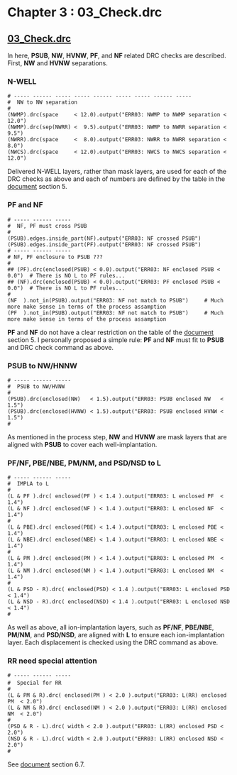 # Chapter 3 : 03_Check.drc

## [03_Check.drc](../tech/drc/03_Check.drc)

In here, **PSUB**, **NW**, **HVNW**, **PF**, and **NF** related DRC checks are described. First, **NW** and **HVNW** separations.

### N-WELL

```
# ----- ------ ----- ----- ------ ----- ----- ------ ----- 
#  NW to NW separation
#
(NWMP).drc(space     < 12.0).output("ERR03: NWMP to NWMP separation < 12.0")	 
(NWMP).drc(sep(NWRR) <  9.5).output("ERR03: NWMP to NWRR separation <  9.5") 
(NWRR).drc(space     <  8.0).output("ERR03: NWRR to NWRR separation <  8.0") 
(NWCS).drc(space     < 12.0).output("ERR03: NWCS to NWCS separation < 12.0") 
```

Delivered N-WELL layers, rather than mask layers, are used for each of the DRC checks as above and each of numbers are defined by the table in the [document](../openIP62/IP62/Technology/doc/OS00_リファレンスマニュアル_rev1.1.pdf) section 5.

### PF and NF

```
# ----- ------ ----- 
#  NF, PF must cross PSUB
#
(PSUB).edges.inside_part(NF).output("ERR03: NF crossed PSUB")
(PSUB).edges.inside_part(PF).output("ERR03: NF crossed PSUB")
# ----- ------ ----- 
# NF, PF enclosure to PSUB ???
#
## (PF).drc(enclosed(PSUB) < 0.0).output("ERR03: NF enclosed PSUB < 0.0")  # There is NO L to PF rules...
## (NF).drc(enclosed(PSUB) < 0.0).output("ERR03: PF enclosed PSUB < 0.0")  # There is NO L to PF rules...
#
(NF  ).not_in(PSUB).output("ERR03: NF not match to PSUB")     # Much more make sense in terms of the process assamption
(PF  ).not_in(PSUB).output("ERR03: NF not match to PSUB")     # Much more make sense in terms of the process assamption
```

**PF** and **NF** do not have a clear restriction on the table of the [document](../openIP62/IP62/Technology/doc/OS00_リファレンスマニュアル_rev1.1.pdf) section 5.  I personally proposed a simple rule: **PF** and **NF** must fit to **PSUB** and DRC check command as above.

### PSUB to NW/HNNW

```
# ----- ------ ----- 
#  PSUB to NW/HVNW
#
(PSUB).drc(enclosed(NW)   < 1.5).output("ERR03: PSUB enclosed NW   < 1.5")
(PSUB).drc(enclosed(HVNW) < 1.5).output("ERR03: PSUB enclosed HVNW < 1.5") 
#
```

As mentioned in the process step, **NW** and **HVNW** are mask layers that are aligned with **PSUB** to cover each well-implantation.

### PF/NF, PBE/NBE, PM/NM, and PSD/NSD to L

```
# ----- ------ ----- 
#  IMPLA to L
#
(L & PF ).drc( enclosed(PF ) < 1.4 ).output("ERR03: L enclosed PF  < 1.4")
(L & NF ).drc( enclosed(NF ) < 1.4 ).output("ERR03: L enclosed NF  < 1.4")
#
(L & PBE).drc( enclosed(PBE) < 1.4 ).output("ERR03: L enclosed PBE < 1.4")
(L & NBE).drc( enclosed(NBE) < 1.4 ).output("ERR03: L enclosed NBE < 1.4")
#
(L & PM ).drc( enclosed(PM ) < 1.4 ).output("ERR03: L enclosed PM  < 1.4")
(L & NM ).drc( enclosed(NM ) < 1.4 ).output("ERR03: L enclosed NM  < 1.4")
#
(L & PSD - R).drc( enclosed(PSD) < 1.4 ).output("ERR03: L enclosed PSD < 1.4")
(L & NSD - R).drc( enclosed(NSD) < 1.4 ).output("ERR03: L enclosed NSD < 1.4")
#
```

As well as above, all ion-implantation layers, such as **PF/NF**, **PBE/NBE**, **PM/NM**, and **PSD/NSD**, are aligned with **L** to ensure each ion-implantation layer. Each displacement is checked using the DRC command as above.

### RR need special attention

```
# ----- ------ ----- 
#  Special for RR　
#
(L & PM & R).drc( enclosed(PM ) < 2.0 ).output("ERR03: L(RR) enclosed PM  < 2.0")
(L & NM & R).drc( enclosed(NM ) < 2.0 ).output("ERR03: L(RR) enclosed NM  < 2.0")
#
(PSD & R - L).drc( width < 2.0 ).output("ERR03: L(RR) enclosed PSD < 2.0")
(NSD & R - L).drc( width < 2.0 ).output("ERR03: L(RR) enclosed NSD < 2.0")
#
```
See [document](../openIP62/IP62/Technology/doc/OS00_リファレンスマニュアル_rev1.1.pdf) section 6.7.

